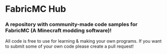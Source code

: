 # FabricMC Hub
### A repository with community-made code samples for FabricMC (A Minecraft modding software)!

All code is free to use for learning & making your own programs. If you want to submit some of your own code please create a pull request!
